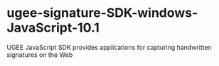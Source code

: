 # ugee-signature-SDK-windows-JavaScript-10.1
UGEE JavaScript SDK provides applications for capturing handwritten signatures on the Web

